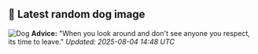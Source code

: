 ## 🐶 Latest random dog image
![Dog](https://images.dog.ceo/breeds/hound-plott/hhh-23456.jpg)
**Advice:** "When you look around and don't see anyone you respect, its time to leave."
*Updated: 2025-08-04 14:48 UTC*
